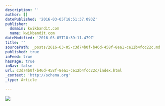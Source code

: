 ```yaml
---
description: ''
author: []
datePublished: '2016-03-05T18:51:37.093Z'
publisher:
  domain: kwikbandit.com
  name: kwikbandit.com
dateModified: '2016-03-05T18:39:11.479Z'
title: ''
sourcePath: _posts/2016-03-05-c3d74b0f-b46d-458f-8ea1-ce12b4fcc22c.md
published: true
inFeed: true
hasPage: true
inNav: false
url: c3d74b0f-b46d-458f-8ea1-ce12b4fcc22c/index.html
_context: 'http://schema.org'
_type: Article

---
```

![](http://kwikbandit.com/images/productpics/industrial.png)